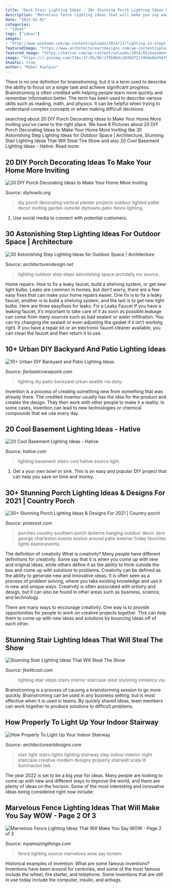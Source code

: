 ```yaml
---
title: "Deck Stair Lighting Ideas - 30+ Stunning Porch Lighting Ideas &amp; Designs For 2021"
description: "Marvelous fence lighting ideas that will make you say wow"
date: "2023-02-02"
categories:
- "ideas"
tags: ["ideas"]
images:
- "http://www.woohome.com/wp-content/uploads/2014/11/lighting-in-steps-5.jpg"
featuredImage: "https://www.architectureartdesigns.com/wp-content/uploads/2014/12/331.jpg"
featured_image: "https://hative.com/wp-content/uploads/2014/05/basement-lighting-ideas/4-night-lighting-on-stairs.jpg"
image: "https://i.pinimg.com/736x/1f/95/86/1f9586dc2830d7217d6de6645bf91f5d.jpg"
ShowToc: true
author: "Mabel Koelpin"
---
```



There is no one definition for brainstroming, but it is a term used to describe the ability to focus on a single task and achieve significant progress. Brainstroming is often credited with helping people learn more quickly and remember information better. The term has been used to describe various skills such as reading, math, and physics. It can be helpful when trying to understand complex concepts or when making difficult decisions.

	

		
searching about 20 DIY Porch Decorating Ideas to Make Your Home More Inviting you've came to the right place. We have 8 Pictures about 20 DIY Porch Decorating Ideas to Make Your Home More Inviting like 30 Astonishing Step Lighting Ideas for Outdoor Space | Architecture, Stunning Stair Lighting Ideas That Will Steal The Show and also 20 Cool Basement Lighting Ideas - Hative. Read more:
		
    
## 20 DIY Porch Decorating Ideas To Make Your Home More Inviting

<img loading=lazy src="http://www.diyhowto.org/wp-content/uploads/DIY-Lighted-Vertical-Planter-Wall-20-DIY-Porch-Decorating-Ideas-Projects-DIYHowto.jpg" onerror="this.onerror=null;this.src='https://tse1.mm.bing.net/th?id=OIP.X1AWllCUVWD_GoupggJNMwHaKD&amp;pid=15.1';" alt="20 DIY Porch Decorating Ideas to Make Your Home More Inviting">

_Source: diyhowto.org_

>diy porch decorating vertical planter projects outdoor lighted pallet decor inviting garden outside diyhowto patio fence lighting. 

	

1. Use social media to connect with potential customers.

    
## 30 Astonishing Step Lighting Ideas For Outdoor Space | Architecture

<img loading=lazy src="http://www.woohome.com/wp-content/uploads/2014/11/lighting-in-steps-5.jpg" onerror="this.onerror=null;this.src='https://tse3.mm.bing.net/th?id=OIP.vKiu5hImfLMoIL1OlF-M0QHaLH&amp;pid=15.1';" alt="30 Astonishing Step Lighting Ideas for Outdoor Space | Architecture">

_Source: architecturendesign.net_

>lighting outdoor step steps astonishing space archdaily mx source. 

	

Home repairs: How to fix a leaky faucet, build a shelving system, or get new light bulbs.
Leaks are common in homes, but don’t worry, there are a few easy fixes that can make your home repairs easier. One fix is to fix a leaky faucet, another is to build a shelving system, and the last is to get new light bulbs. Here are three easyfixes for leaks: 
Fix a Leaky Faucet
If you have a leaking faucet, it’s important to take care of it as soon as possible.leakage can come from many sources such as bad sealant or water infiltration. You can try changing the sealant or even adjusting the gasket if it isn’t working right. If you have a repair kit or an electronic faucet cleaner available, you can clean the faucet and then return it to use.

    
## 10+ Urban DIY Backyard And Patio Lighting Ideas

<img loading=lazy src="http://www.fantasticviewpoint.com/wp-content/uploads/2016/09/2835929776_e5c101de2d_b-634x948.jpg" onerror="this.onerror=null;this.src='https://tse3.mm.bing.net/th?id=OIP.iO0OUGeqeS2NBXdoobwE4gHaLE&amp;pid=15.1';" alt="10+ Urban DIY Backyard and Patio Lighting Ideas">

_Source: fantasticviewpoint.com_

>lighting diy patio backyard urban seattle via daily. 

	

Invention is a process of creating something new from something that was already there. The credited inventor usually has the idea for the product and creates the design. They then work with other people to make it a reality. In some cases, invention can lead to new technologies or chemical compounds that we use every day.

    
## 20 Cool Basement Lighting Ideas - Hative

<img loading=lazy src="https://hative.com/wp-content/uploads/2014/05/basement-lighting-ideas/4-night-lighting-on-stairs.jpg" onerror="this.onerror=null;this.src='https://tse3.mm.bing.net/th?id=OIP.28duYr6jeqUSBMTBtkFWvAHaLI&amp;pid=15.1';" alt="20 Cool Basement Lighting Ideas - Hative">

_Source: hative.com_

>lighting basement stairs cool hative source light. 

	

1. Get a your own bowl or sink. This is an easy and popular DIY project that can help you save on time and money.

    
## 30+ Stunning Porch Lighting Ideas &amp; Designs For 2021 | Country Porch

<img loading=lazy src="https://i.pinimg.com/736x/1f/95/86/1f9586dc2830d7217d6de6645bf91f5d.jpg" onerror="this.onerror=null;this.src='https://tse3.mm.bing.net/th?id=OIP.5DUrWStQtuij_CWF_F5JbQHaKE&amp;pid=15.1';" alt="30+ Stunning Porch Lighting Ideas &amp; Designs For 2021 | Country porch">

_Source: pinterest.com_

>porches country southern porch lanterns hanging outdoor decor zero george charleston events easton around patio exterior friday favorites lights eastonevents. 

	

The definition of creativity
What is creativity? Many people have different definitions for creativity. Some say that it is when you come up with new and original ideas, while others define it as the ability to think outside the box and come up with solutions to problems.
Creativity can be defined as the ability to generate new and innovative ideas. It is often seen as a process of problem solving, where you take existing knowledge and use it in new and unique ways. Creativity is often associated with artistry and design, but it can also be found in other areas such as business, science, and technology.

There are many ways to encourage creativity. One way is to provide opportunities for people to work on creative projects together. This can help them to come up with new ideas and solutions by bouncing ideas off of each other.

    
## Stunning Stair Lighting Ideas That Will Steal The Show

<img loading=lazy src="http://feelitcool.com/wp-content/uploads/2016/06/steps-lighting-ideas10.jpg" onerror="this.onerror=null;this.src='https://tse2.mm.bing.net/th?id=OIP.bmWwceaO1DSqyaErYhWySwHaLG&amp;pid=15.1';" alt="Stunning Stair Lighting Ideas That Will Steal The Show">

_Source: feelitcool.com_

>lighting stair steps stairs interior staircase steal stunning inmexico via. 

	

Brainstroming is a process of causing a brainstorming session to go more quickly. Brainstroming can be used in any business setting, but is most effective when it is used in teams. By quickly shared ideas, team members can work together to produce solutions to difficult problems.

    
## How Properly To Light Up Your Indoor Stairway

<img loading=lazy src="https://www.architectureartdesigns.com/wp-content/uploads/2014/12/331.jpg" onerror="this.onerror=null;this.src='https://tse3.mm.bing.net/th?id=OIP.yoPiQ5dxl8ai_pFlefFi2AHaHa&amp;pid=15.1';" alt="How Properly To Light Up Your Indoor Stairway">

_Source: architectureartdesigns.com_

>stair light stairs lights lighting stairway step indoor interior night staircase creative modern designs properly stairwell scala lit iluminacion led. 

	

The year 2022 is set to be a big year for ideas. Many people are looking to come up with new and different ways to improve the world, and there are plenty of ideas on the horizon. Some of the most interesting and innovative ideas being considered right now include: 

    
## Marvelous Fence Lighting Ideas That Will Make You Say WOW - Page 2 Of 3

<img loading=lazy src="https://myamazingthings.com/wp-content/uploads/2017/03/screen-1-1024x683.jpg" onerror="this.onerror=null;this.src='https://tse1.mm.bing.net/th?id=OIP.yru_6dpsOUcwf1se0pRuNQHaE8&amp;pid=15.1';" alt="Marvelous Fence Lighting Ideas That Will Make You Say WOW - Page 2 of 3">

_Source: myamazingthings.com_

>fence lighting source marvelous wow say screen. 

	

Historical examples of invention: What are some famous inventions?
Inventions have been around for centuries, and some of the most famous include the wheel, fire starter, and telephone. Some inventions that are still in use today include the computer, insulin, and airbags.


